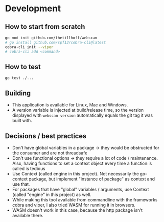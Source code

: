 # Development

## How to start from scratch

```sh
go mod init github.com/thetillhoff/webscan
# go install github.com/spf13/cobra-cli@latest
cobra-cli init --viper
# cobra-cli add <command>
```

## How to test

`go test ./...`

## Building

- This application is available for Linux, Mac and Windows.
- A version variable is injected at build/release time, so the version displayed with `webscan version` automatically equals the git tag it was built with.

## Decisions / best practices

- Don't have global variables in a package -> they would be obstructed for the consumer and are not threadsafe
- Don't use functional options -> they require a lot of code / maintenance. Also, having functions to set a context object every time a function is called is tedious
- Use Context (called engine in this project). Not necessarily the go-context package, but implement "instance of package" as context and use that.
- For packages that have "global" variables / arguments, use Context (called "engine" in this project) as well.
- While making this tool available from commandline with the frameworks cobra and viper, I also tried WASM for running it in browsers.
- WASM doesn't work in this case, because the http package isn't available there.
